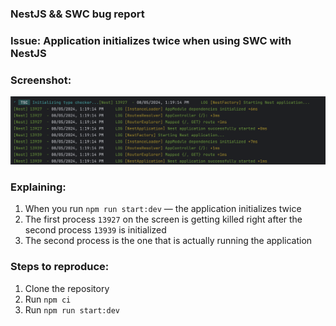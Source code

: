 ### NestJS && SWC bug report
### Issue: Application initializes twice when using SWC with NestJS

### Screenshot:
![img.png](screenshot_bug.png)

### Explaining:
1. When you run `npm run start:dev` — the application initializes twice
2. The first process `13927` on the screen is getting killed right after the second process `13939` is initialized
3. The second process is the one that is actually running the application

### Steps to reproduce:
1. Clone the repository
2. Run `npm ci`
3. Run `npm run start:dev`